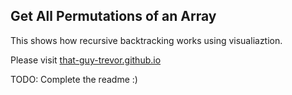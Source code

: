 ## Get All Permutations of an Array

This shows how recursive backtracking works using visualiaztion.

Please visit <a target="_blank" rel="noopener noreferrer" href="https://that-guy-trevor.github.io" >that-guy-trevor.github.io</a>

TODO: Complete the readme :)
